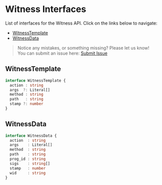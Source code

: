 # Witness Interfaces

List of interfaces for the Witness API. Click on the links below to navigate:

- [WitnessTemplate](#witnesstemplate)  
- [WitnessData](#witnessdata)  

> Notice any mistakes, or something missing? Please let us know!  
> You can submit an issue here: [Submit Issue](https://github.com/BitEscrow/escrow-core/issues/new/choose)

## WitnessTemplate

```ts
interface WitnessTemplate {
  action : string
  args  ?: Literal[]
  method : string
  path   : string
  stamp ?: number
}
```

## WitnessData

```ts
interface WitnessData {
  action  : string
  args    : Literal[]
  method  : string
  path    : string
  prog_id : string
  sigs    : string[]
  stamp   : number
  wid     : string
}
```